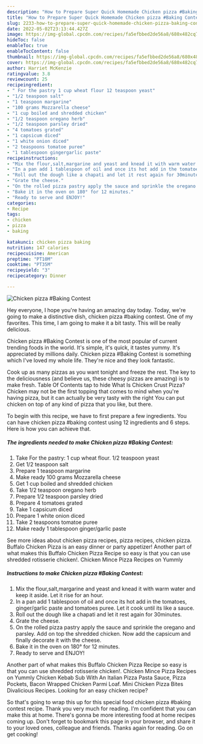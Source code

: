```yaml
---
description: "How to Prepare Super Quick Homemade Chicken pizza #Baking Contest"
title: "How to Prepare Super Quick Homemade Chicken pizza #Baking Contest"
slug: 2233-how-to-prepare-super-quick-homemade-chicken-pizza-baking-contest
date: 2022-05-02T23:13:44.427Z
image: https://img-global.cpcdn.com/recipes/fa5efbbed2de56a8/680x482cq70/chicken-pizza-baking-contest-recipe-main-photo.jpg
hideToc: false
enableToc: true
enableTocContent: false
thumbnail: https://img-global.cpcdn.com/recipes/fa5efbbed2de56a8/680x482cq70/chicken-pizza-baking-contest-recipe-main-photo.jpg
cover: https://img-global.cpcdn.com/recipes/fa5efbbed2de56a8/680x482cq70/chicken-pizza-baking-contest-recipe-main-photo.jpg
author: Harriet McKenzie
ratingvalue: 3.8
reviewcount: 25
recipeingredient:
- " For the pastry 1 cup wheat flour 12 teaspoon yeast"
- "1/2 teaspoon salt"
- "1 teaspoon margarine"
- "100 grams Mozzarella cheese"
- "1 cup boiled and shredded chicken"
- "1/2 teaspoon oregano herb"
- "1/2 teaspoon parsley dried"
- "4 tomatoes grated"
- "1 capsicum diced"
- "1 white onion diced"
- "2 teaspoons tomatoe puree"
- "1 tablespoon gingergarlic paste"
recipeinstructions:
- "Mix the flour,salt,margarine and yeast and knead it with warm water and keep it aside. Let it rise for an hour."
- "In a pan add 1 tablespoon of oil and once its hot add in the tomatoes, ginger/garlic paste and tomatoes puree. Let it cook until its like a sauce."
- "Roll out the dough like a chapati and let it rest again for 30minutes."
- "Grate the cheese."
- "On the rolled pizza pastry apply the sauce and sprinkle the oregano and parsley. Add on top the shredded chicken. Now add the capsicum and finally decorate it with the cheese."
- "Bake it in the oven on 180° for 12 minutes."
- "Ready to serve and ENJOY!"
categories:
- Recipe
tags:
- chicken
- pizza
- baking

katakunci: chicken pizza baking 
nutrition: 147 calories
recipecuisine: American
preptime: "PT10M"
cooktime: "PT35M"
recipeyield: "3"
recipecategory: Dinner

---
```



![Chicken pizza #Baking Contest](https://img-global.cpcdn.com/recipes/fa5efbbed2de56a8/680x482cq70/chicken-pizza-baking-contest-recipe-main-photo.jpg)

Hey everyone, I hope you're having an amazing day today. Today, we're going to make a distinctive dish, chicken pizza #baking contest. One of my favorites. This time, I am going to make it a bit tasty. This will be really delicious.

Chicken pizza #Baking Contest is one of the most popular of current trending foods in the world. It's simple, it's quick, it tastes yummy. It's appreciated by millions daily. Chicken pizza #Baking Contest is something which I've loved my whole life. They're nice and they look fantastic.

Cook up as many pizzas as you want tonight and freeze the rest. The key to the deliciousness (and believe us, these cheesy pizzas are amazing) is to make fresh. Table Of Contents tap to hide What Is Chicken Crust Pizza? Chicken may not be the first topping that comes to mind when you&#39;re having pizza, but it can actually be very tasty with the right You can put chicken on top of any kind of pizza that you like, but there.


To begin with this recipe, we have to first prepare a few ingredients. You can have chicken pizza #baking contest using 12 ingredients and 6 steps. Here is how you can achieve that.

<!--inarticleads1-->

##### The ingredients needed to make Chicken pizza #Baking Contest:

1. Take  For the pastry: 1 cup wheat flour. 1/2 teaspoon yeast
1. Get 1/2 teaspoon salt
1. Prepare 1 teaspoon margarine
1. Make ready 100 grams Mozzarella cheese
1. Get 1 cup boiled and shredded chicken
1. Take 1/2 teaspoon oregano herb
1. Prepare 1/2 teaspoon parsley dried
1. Prepare 4 tomatoes grated
1. Take 1 capsicum diced
1. Prepare 1 white onion diced
1. Take 2 teaspoons tomatoe puree
1. Make ready 1 tablespoon ginger/garlic paste


See more ideas about chicken pizza recipes, pizza recipes, chicken pizza. Buffalo Chicken Pizza is an easy dinner or party appetizer! Another part of what makes this Buffalo Chicken Pizza Recipe so easy is that you can use shredded rotisserie chicken!. Chicken Mince Pizza Recipes on Yummly 

<!--inarticleads2-->

##### Instructions to make Chicken pizza #Baking Contest:

1. Mix the flour,salt,margarine and yeast and knead it with warm water and keep it aside. Let it rise for an hour.
1. In a pan add 1 tablespoon of oil and once its hot add in the tomatoes, ginger/garlic paste and tomatoes puree. Let it cook until its like a sauce.
1. Roll out the dough like a chapati and let it rest again for 30minutes.
1. Grate the cheese.
1. On the rolled pizza pastry apply the sauce and sprinkle the oregano and parsley. Add on top the shredded chicken. Now add the capsicum and finally decorate it with the cheese.
1. Bake it in the oven on 180° for 12 minutes.
1. Ready to serve and ENJOY!

Another part of what makes this Buffalo Chicken Pizza Recipe so easy is that you can use shredded rotisserie chicken!. Chicken Mince Pizza Recipes on Yummly Chicken Kebab Sub With An Italian Pizza Pasta Sauce, Pizza Pockets, Bacon Wrapped Chicken Parmi Loaf. Mini Chicken Pizza Bites Divalicious Recipes. Looking for an easy chicken recipe? 

So that's going to wrap this up for this special food chicken pizza #baking contest recipe. Thank you very much for reading. I'm confident that you can make this at home. There's gonna be more interesting food at home recipes coming up. Don't forget to bookmark this page in your browser, and share it to your loved ones, colleague and friends. Thanks again for reading. Go on get cooking!
